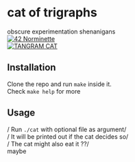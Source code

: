 # cat of trigraphs
obscure experimentation shenanigans  
[![42 Norminette](https://github.com/mc-putchar/trigraphs/actions/workflows/norminette.yml/badge.svg)](https://github.com/mc-putchar/trigraphs/actions/workflows/norminette.yml)  
[![TANGRAM CAT](https://img.youtube.com/vi/ueYs0tRFw_Q/0.jpg)](https://www.youtube.com/watch?v=ueYs0tRFw_Q)

 ## Installation
 Clone the repo and run `make` inside it.  
 Check `make help` for more

 ## Usage
 / Run `./cat` with optional file as argument/  
 / It will be printed out if the cat decides so/  
 / The cat might also eat it ??/  
 maybe  

